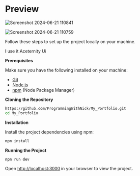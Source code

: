 <h1>Preview</h1>

![Screenshot 2024-06-21 110841](https://github.com/ProgrammingWithNick/My_Portfolio/assets/167402044/173a5f59-4c29-414f-bfd0-284d5cba7e3c)


![Screenshot 2024-06-21 110759](https://github.com/ProgrammingWithNick/My_Portfolio/assets/167402044/a9e73a88-3a29-403d-b95d-a1730e88555b)




Follow these steps to set up the project locally on your machine.

I use it Aceternity Ui

**Prerequisites**

Make sure you have the following installed on your machine:

- [Git](https://git-scm.com/)
- [Node.js](https://nodejs.org/en)
- [npm](https://www.npmjs.com/) (Node Package Manager)

**Cloning the Repository**

```bash
https://github.com/ProgrammingWithNick/My_Portfolio.git
cd My_Portfolio
```

**Installation**

Install the project dependencies using npm:

```bash
npm install
```

**Running the Project**

```bash
npm run dev
```

Open [http://localhost:3000](http://localhost:3000) in your browser to view the project.
